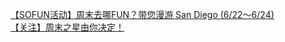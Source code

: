   
[【SOFUN活动】周末去哪FUN？带您漫游 San Diego (6/22～6/24)](http://www.dianyue.me/archives/194/eahx8womtcqyczf0/)  
[【关注】周末之星由你决定！](http://www.dianyue.me/archives/149/cmzimph2my34g1e3/)
